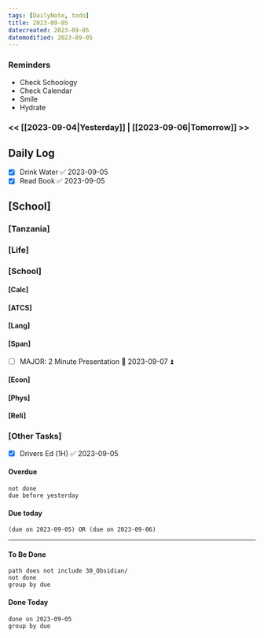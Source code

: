 ```yaml
---
tags: [DailyNote, todo]
title: 2023-09-05
datecreated: 2023-09-05
datemodified: 2023-09-05
---
```


### Reminders
- Check Schoology
- Check Calendar
- Smile
- Hydrate

### << [[2023-09-04|Yesterday]] | [[2023-09-06|Tomorrow]] >>

## Daily Log

- [x] Drink Water ✅ 2023-09-05
- [x] Read Book ✅ 2023-09-05

## [School]

### [Tanzania]

### [Life]

### [School]

#### [Calc]

#### [ATCS]

#### [Lang]

#### [Span]

- [ ] MAJOR: 2 Minute Presentation 📅 2023-09-07 ⏫ 

#### [Econ]

#### [Phys]

#### [Reli]


### [Other Tasks]

- [x] Drivers Ed (1H) ✅ 2023-09-05

#### Overdue
```tasks
not done
due before yesterday
```
#### Due today

```tasks
(due on 2023-09-05) OR (due on 2023-09-06) 

```
---
#### To Be Done

```tasks
path does not include 30_Obsidian/
not done
group by due
```

#### Done Today

```tasks
done on 2023-09-05
group by due
```